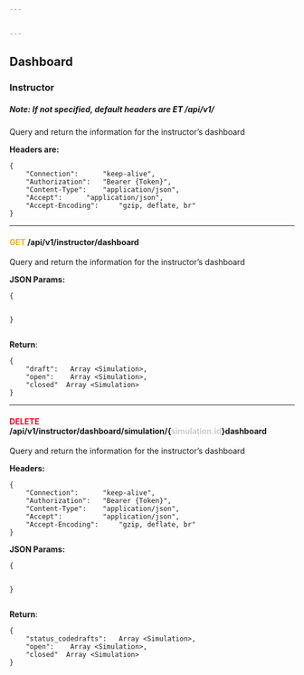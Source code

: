 ```yaml
---


---
```


<h2 id="dashboard">Dashboard</h2>
<h3 id="instructor">Instructor</h3>
<h5 id="note-if-not-specified-default-headers-are-font-colorfaetfont-apiv1">Note: If not specified, default headers are <font color="#fa">ET</font> /api/v1/</h5>
<p>Query and return the information for the instructor’s dashboard</p>
<p><strong>Headers are:</strong></p>
<pre class=" language-json"><code class="prism  language-json"><span class="token punctuation">{</span>
	<span class="token string">"Connection"</span><span class="token punctuation">:</span>		<span class="token string">"keep-alive"</span><span class="token punctuation">,</span>
	<span class="token string">"Authorization"</span><span class="token punctuation">:</span>	<span class="token string">"Bearer {Token}"</span><span class="token punctuation">,</span>
	<span class="token string">"Content-Type"</span><span class="token punctuation">:</span> 	<span class="token string">"application/json"</span><span class="token punctuation">,</span>
	<span class="token string">"Accept"</span><span class="token punctuation">:</span> 		<span class="token string">"application/json"</span><span class="token punctuation">,</span>
	<span class="token string">"Accept-Encoding"</span><span class="token punctuation">:</span> 	<span class="token string">"gzip, deflate, br"</span>
<span class="token punctuation">}</span>
</code></pre>
<hr>
<h4 id="font-colorfaa61agetfont-apiv1instructordashboard"><font color="#faa61a">GET</font> /api/v1/instructor/dashboard</h4>
<p>Query and return the information for the instructor’s dashboard</p>
<p><strong>JSON Params:</strong></p>
<pre class=" language-json"><code class="prism  language-json"><span class="token punctuation">{</span>

<span class="token punctuation">}</span>
</code></pre>
<p><strong>Return</strong>:</p>
<pre class=" language-json"><code class="prism  language-json"><span class="token punctuation">{</span>
	<span class="token string">"draft"</span><span class="token punctuation">:</span> 	Array <span class="token operator">&lt;</span>Simulation<span class="token operator">&gt;</span><span class="token punctuation">,</span>
	<span class="token string">"open"</span><span class="token punctuation">:</span> 	Array <span class="token operator">&lt;</span>Simulation<span class="token operator">&gt;</span><span class="token punctuation">,</span>
	<span class="token string">"closed"</span> 	Array <span class="token operator">&lt;</span>Simulation<span class="token operator">&gt;</span>
<span class="token punctuation">}</span>
</code></pre>
<hr>
<h4 id="font-colorfa3a02a61adeletefont-apiv1instructordashboardsimulationfont-colorcccsimulation.idfontdashboard"><font color="#fa3a02a61a">DELETE</font> /api/v1/instructor/dashboard/simulation/{<font color="#ccc">simulation.id</font>}dashboard</h4>
<p>Query and return the information for the instructor’s dashboard</p>
<p><strong>Headers:</strong></p>
<pre class=" language-json"><code class="prism  language-json"><span class="token punctuation">{</span>
	<span class="token string">"Connection"</span><span class="token punctuation">:</span>		<span class="token string">"keep-alive"</span><span class="token punctuation">,</span>
	<span class="token string">"Authorization"</span><span class="token punctuation">:</span>	<span class="token string">"Bearer {Token}"</span><span class="token punctuation">,</span>
	<span class="token string">"Content-Type"</span><span class="token punctuation">:</span> 	<span class="token string">"application/json"</span><span class="token punctuation">,</span>
	<span class="token string">"Accept"</span><span class="token punctuation">:</span> 			<span class="token string">"application/json"</span><span class="token punctuation">,</span>
	<span class="token string">"Accept-Encoding"</span><span class="token punctuation">:</span> 	<span class="token string">"gzip, deflate, br"</span>
<span class="token punctuation">}</span>
</code></pre>
<p><strong>JSON Params:</strong></p>
<pre class=" language-json"><code class="prism  language-json"><span class="token punctuation">{</span>

<span class="token punctuation">}</span>
</code></pre>
<p><strong>Return</strong>:</p>
<pre class=" language-json"><code class="prism  language-json"><span class="token punctuation">{</span>
	<span class="token string">"status_codedrafts"</span><span class="token punctuation">:</span> 	Array <span class="token operator">&lt;</span>Simulation<span class="token operator">&gt;</span><span class="token punctuation">,</span>
	<span class="token string">"open"</span><span class="token punctuation">:</span> 	Array <span class="token operator">&lt;</span>Simulation<span class="token operator">&gt;</span><span class="token punctuation">,</span>
	<span class="token string">"closed"</span> 	Array <span class="token operator">&lt;</span>Simulation<span class="token operator">&gt;</span>
<span class="token punctuation">}</span>
</code></pre>

